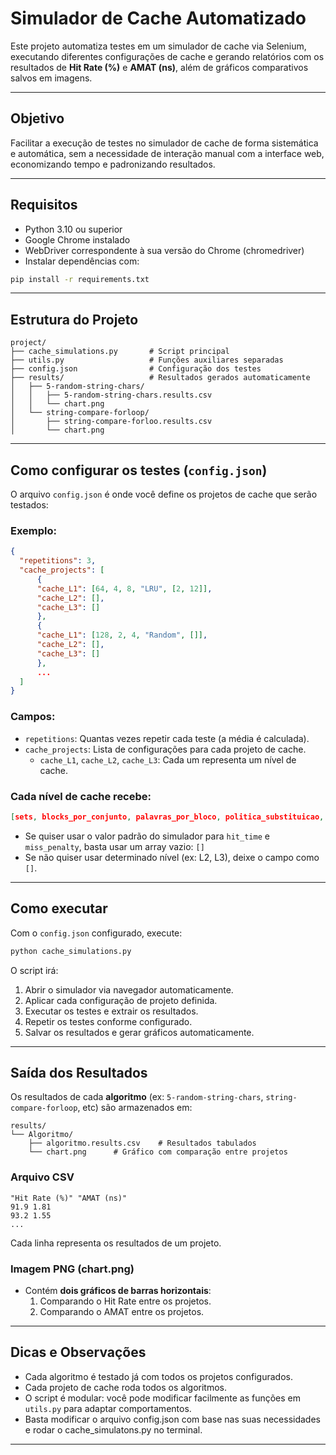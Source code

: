 # Simulador de Cache Automatizado

Este projeto automatiza testes em um simulador de cache via Selenium, executando diferentes configurações de cache e gerando relatórios com os resultados de **Hit Rate (%)** e **AMAT (ns)**, além de gráficos comparativos salvos em imagens.

---

## Objetivo

Facilitar a execução de testes no simulador de cache de forma sistemática e automática, sem a necessidade de interação manual com a interface web, economizando tempo e padronizando resultados.

---

## Requisitos

- Python 3.10 ou superior
- Google Chrome instalado
- WebDriver correspondente à sua versão do Chrome (chromedriver)
- Instalar dependências com:

```bash
pip install -r requirements.txt
```

---

## Estrutura do Projeto

```
project/
├── cache_simulations.py       # Script principal
├── utils.py                   # Funções auxiliares separadas
├── config.json                # Configuração dos testes
├── results/                   # Resultados gerados automaticamente
│   ├── 5-random-string-chars/
│   │   ├── 5-random-string-chars.results.csv
│   │   └── chart.png
│   └── string-compare-forloop/
│       ├── string-compare-forloo.results.csv
│       └── chart.png
```

---

## Como configurar os testes (`config.json`)

O arquivo `config.json` é onde você define os projetos de cache que serão testados:

### Exemplo:
```json
{
  "repetitions": 3,
  "cache_projects": [
      {
      "cache_L1": [64, 4, 8, "LRU", [2, 12]],
      "cache_L2": [],
      "cache_L3": []
      },
      {
      "cache_L1": [128, 2, 4, "Random", []],
      "cache_L2": [],
      "cache_L3": []
      },
      ...
  ]
}
```

### Campos:
- `repetitions`: Quantas vezes repetir cada teste (a média é calculada).
- `cache_projects`: Lista de configurações para cada projeto de cache.
  - `cache_L1`, `cache_L2`, `cache_L3`: Cada um representa um nível de cache.

### Cada nível de cache recebe:
```json
[sets, blocks_por_conjunto, palavras_por_bloco, politica_substituicao, [hit_time, miss_penalty]]
```
- Se quiser usar o valor padrão do simulador para `hit_time` e `miss_penalty`, basta usar um array vazio: `[]`
- Se não quiser usar determinado nível (ex: L2, L3), deixe o campo como `[]`.

---

## Como executar

Com o `config.json` configurado, execute:

```bash
python cache_simulations.py
```

O script irá:
1. Abrir o simulador via navegador automaticamente.
2. Aplicar cada configuração de projeto definida.
3. Executar os testes e extrair os resultados.
4. Repetir os testes conforme configurado.
5. Salvar os resultados e gerar gráficos automaticamente.

---

## Saída dos Resultados

Os resultados de cada **algoritmo** (ex: `5-random-string-chars`, `string-compare-forloop`, etc) são armazenados em:

```
results/
└── Algoritmo/
    ├── algoritmo.results.csv    # Resultados tabulados
    └── chart.png      # Gráfico com comparação entre projetos
```

### Arquivo CSV
```csv
"Hit Rate (%)" "AMAT (ns)"
91.9 1.81
93.2 1.55
...
```
Cada linha representa os resultados de um projeto.

### Imagem PNG (chart.png)
- Contém **dois gráficos de barras horizontais**:
  1. Comparando o Hit Rate entre os projetos.
  2. Comparando o AMAT entre os projetos.

---

## Dicas e Observações

- Cada algoritmo é testado já com todos os projetos configurados.
- Cada projeto de cache roda todos os algoritmos.
- O script é modular: você pode modificar facilmente as funções em `utils.py` para adaptar comportamentos.
- Basta modificar o arquivo config.json com base nas suas necessidades e rodar o cache_simulatons.py no terminal.

---
